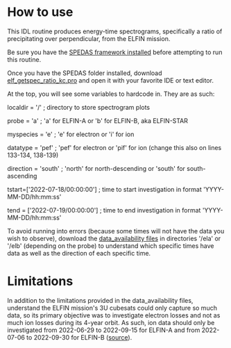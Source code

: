 # How to use
This IDL routine produces energy-time spectrograms, specifically a ratio of precipitating over perpendicular, from the ELFIN mission.

Be sure you have the [SPEDAS framework installed]([url](http://spedas.org/wiki/index.php?title=Downloads_and_Installation)) before attempting to run this routine.

Once you have the SPEDAS folder installed, download [elf_getspec_ratio_kc.pro]([url](https://github.com/kchen3490/elf-getspec-ratio/blob/main/elf_getspec_ratio_kc.pro)) and open it with your favorite IDE or text editor.

At the top, you will see some variables to hardcode in. They are as such:

localdir = '/'			; directory to store spectrogram plots

probe = 'a'			; 'a' for ELFIN-A or 'b' for ELFIN-B, aka ELFIN-STAR

myspecies = 'e'			; 'e' for electron or 'i' for ion

datatype = 'pef'		; 'pef' for electron or 'pif' for ion (change this also on lines 133-134, 138-139)

direction = 'south'		; 'north' for north-descending or 'south' for south-ascending

tstart=['2022-07-18/00:00:00']	; time to start investigation in format 'YYYY-MM-DD/hh:mm:ss'

tend = ['2022-07-19/00:00:00']	; time to end investigation in format 'YYYY-MM-DD/hh:mm:ss'

To avoid running into errors (because some times will not have the data you wish to observe), download the [data_availability files]([url](https://data.elfin.ucla.edu/ela/data_availability/)) in directories '/ela' or '/elb' (depending on the probe) to understand which specific times have data as well as the direction of each specific time.

# Limitations
In addition to the limitations provided in the data_availability files, understand the ELFIN mission's 3U cubesats could only capture so much data, so its primary objective was to investigate electron losses and not as much ion losses during its 4-year orbit. As such, ion data should only be investigated from 2022-06-29 to 2022-09-15 for ELFIN-A and from 2022-07-06 to 2022-09-30 for ELFIN-B ([source]([url](https://elfin.igpp.ucla.edu/data-notes))).
